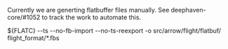 Currently we are generting flatbuffer files manually. See deephaven-core/#1052 to track the work to automate this.

${FLATC}  --ts --no-fb-import --no-ts-reexport -o src/arrow/flight/flatbuf/ flight_format/\*.fbs
